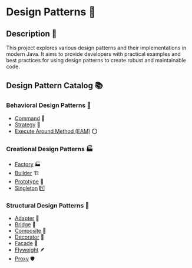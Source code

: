 # Design Patterns 🧩

## Description 📄

This project explores various design patterns and their implementations in modern Java. It aims to provide developers with practical examples and best practices for using design patterns to create robust and maintainable code.

## Design Pattern Catalog 📚

### Behavioral Design Patterns 💪

- [Command](src/main/java/pl/mperor/lab/java/design/pattern/behavioral/command) 📝
- [Strategy](src/main/java/pl/mperor/lab/java/design/pattern/behavioral/strategy) 🎯
- [Execute Around Method (EAM)](src/main/java/pl/mperor/lab/java/design/pattern/behavioral/eam) ⭕

### Creational Design Patterns 🏭

- [Factory](src/main/java/pl/mperor/lab/java/design/pattern/creational/factory) 🏭
- [Builder](src/main/java/pl/mperor/lab/java/design/pattern/creational/builder) 🏗️
- [Prototype](src/main/java/pl/mperor/lab/java/design/pattern/creational/prototype) 🧬
- [Singleton](src/main/java/pl/mperor/lab/java/design/pattern/creational/singleton) 1️⃣

### Structural Design Patterns 🎁

- [Adapter](src/main/java/pl/mperor/lab/java/design/pattern/structural/adapter) 🔌
- [Bridge](src/main/java/pl/mperor/lab/java/design/pattern/structural/bridge) 🌉
- [Composite](src/main/java/pl/mperor/lab/java/design/pattern/structural/composite) 🌿
- [Decorator](src/main/java/pl/mperor/lab/java/design/pattern/structural/decorator) 🎨
- [Facade](src/main/java/pl/mperor/lab/java/design/pattern/structural/facade) 🏢
- [Flyweight](src/main/java/pl/mperor/lab/java/design/pattern/structural/flyweight) 🪶
- [Proxy](src/main/java/pl/mperor/lab/java/design/pattern/structural/proxy) 🛡️
